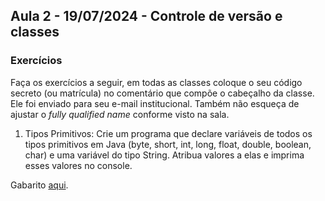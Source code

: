## Aula 2 - 19/07/2024 - Controle de versão e classes

### Exercícios

Faça os exercícios a seguir, em todas as classes coloque o seu código secreto (ou matrícula) no comentário que compõe o cabeçalho da classe. Ele foi enviado para seu e-mail institucional. Também não esqueça de ajustar o _fully qualified name_ conforme visto na sala.

1. Tipos Primitivos: Crie um programa que declare variáveis de todos os tipos primitivos em Java (byte, short, int, long, float, double, boolean, char) e uma variável do tipo String. Atribua valores a elas e imprima esses valores no console.

Gabarito [aqui](https://github.com/ap3ufersa/ap3_2024.1_xicoArruda/blob/main/unidade1/br/com/xico/unidade1/gabarito_aula2/TiposPrimitivos.java).
